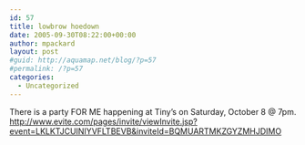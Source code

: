```yaml
---
id: 57
title: lowbrow hoedown
date: 2005-09-30T08:22:00+00:00
author: mpackard
layout: post
#guid: http://aquamap.net/blog/?p=57
#permalink: /?p=57
categories:
  - Uncategorized
---
```

There is a party FOR ME happening at Tiny&#8217;s on Saturday, October 8 @ 7pm.  
http://www.evite.com/pages/invite/viewInvite.jsp?event=LKLKTJCUINIYVFLTBEVB&inviteId=BQMUARTMKZGYZMHJDIMO
